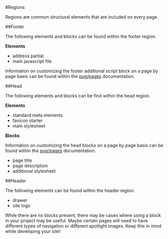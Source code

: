 #Regions

Regions are common structural elements that are included on every page.

##Footer

The following elements and blocks can be found within the footer region.

**Elements**

* address partial
* main javascript file

Information on customizing the footer additional script block on a page by page basis can be found within the [pug/pages](https://github.com/mimoduo/Mimogear/blob/master/docs/pug/pages.md) documentation.

##Head

The following elements and blocks can be find within the head region.

**Elements**

* standard meta elements
* favicon starter
* main stylesheet

**Blocks**

Information on customizing the head blocks on a page by page basis can be found within the [pug/pages](https://github.com/mimoduo/Mimogear/blob/master/docs/pug/pages.md) documentation.

* page title
* page description
* additional stylesheet

##Header

The following elements can be found within the header region.

* drawer
* site logo

While there are no blocks present, there may be cases where using a block in your project may be useful. Maybe certain pages will need to have different types of navigation or different spotlight images. Keep this in mind while developing your site!
